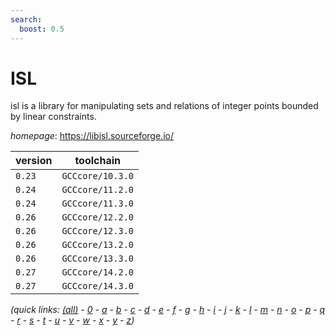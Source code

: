 ```yaml
---
search:
  boost: 0.5
---
```

# ISL

isl is a library for manipulating sets and relations of integer points bounded by linear constraints.

*homepage*: <https://libisl.sourceforge.io/>

version | toolchain
--------|----------
``0.23`` | ``GCCcore/10.3.0``
``0.24`` | ``GCCcore/11.2.0``
``0.24`` | ``GCCcore/11.3.0``
``0.26`` | ``GCCcore/12.2.0``
``0.26`` | ``GCCcore/12.3.0``
``0.26`` | ``GCCcore/13.2.0``
``0.26`` | ``GCCcore/13.3.0``
``0.27`` | ``GCCcore/14.2.0``
``0.27`` | ``GCCcore/14.3.0``


*(quick links: [(all)](../index.md) - [0](../0/index.md) - [a](../a/index.md) - [b](../b/index.md) - [c](../c/index.md) - [d](../d/index.md) - [e](../e/index.md) - [f](../f/index.md) - [g](../g/index.md) - [h](../h/index.md) - [i](../i/index.md) - [j](../j/index.md) - [k](../k/index.md) - [l](../l/index.md) - [m](../m/index.md) - [n](../n/index.md) - [o](../o/index.md) - [p](../p/index.md) - [q](../q/index.md) - [r](../r/index.md) - [s](../s/index.md) - [t](../t/index.md) - [u](../u/index.md) - [v](../v/index.md) - [w](../w/index.md) - [x](../x/index.md) - [y](../y/index.md) - [z](../z/index.md))*

